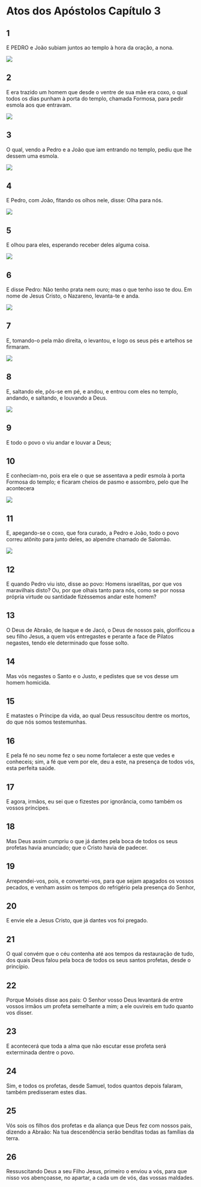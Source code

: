 # Atos dos Apóstolos Capítulo 3

## 1
E PEDRO e João subiam juntos ao templo à hora da oração, a nona.

![](../.img/At/03/1-0.jpg)

## 2
E era trazido um homem que desde o ventre de sua mãe era coxo, o qual todos os dias punham à porta do templo, chamada Formosa, para pedir esmola aos que entravam.

![](../.img/At/03/2-0.jpg)

## 3
O qual, vendo a Pedro e a João que iam entrando no templo, pediu que lhe dessem uma esmola.

![](../.img/At/03/3-0.jpg)

## 4
E Pedro, com João, fitando os olhos nele, disse: Olha para nós.

![](../.img/At/03/4-0.jpg)

## 5
E olhou para eles, esperando receber deles alguma coisa.

![](../.img/At/03/5-0.jpg)

## 6
E disse Pedro: Não tenho prata nem ouro; mas o que tenho isso te dou. Em nome de Jesus Cristo, o Nazareno, levanta-te e anda.

![](../.img/At/03/6-0.jpg)

## 7
E, tomando-o pela mão direita, o levantou, e logo os seus pés e artelhos se firmaram.

![](../.img/At/03/7-0.jpg)

## 8
E, saltando ele, pôs-se em pé, e andou, e entrou com eles no templo, andando, e saltando, e louvando a Deus.

![](../.img/At/03/8-0.jpg)

## 9
E todo o povo o viu andar e louvar a Deus;

## 10
E conheciam-no, pois era ele o que se assentava a pedir esmola à porta Formosa do templo; e ficaram cheios de pasmo e assombro, pelo que lhe acontecera

![](../.img/At/03/10-0.jpg)

## 11
E, apegando-se o coxo, que fora curado, a Pedro e João, todo o povo correu atônito para junto deles, ao alpendre chamado de Salomão.

![](../.img/At/03/11-0.jpg)

## 12
E quando Pedro viu isto, disse ao povo: Homens israelitas, por que vos maravilhais disto? Ou, por que olhais tanto para nós, como se por nossa própria virtude ou santidade fizéssemos andar este homem?

## 13
O Deus de Abraão, de Isaque e de Jacó, o Deus de nossos pais, glorificou a seu filho Jesus, a quem vós entregastes e perante a face de Pilatos negastes, tendo ele determinado que fosse solto.

## 14
Mas vós negastes o Santo e o Justo, e pedistes que se vos desse um homem homicida.

## 15
E matastes o Príncipe da vida, ao qual Deus ressuscitou dentre os mortos, do que nós somos testemunhas.

## 16
E pela fé no seu nome fez o seu nome fortalecer a este que vedes e conheceis; sim, a fé que vem por ele, deu a este, na presença de todos vós, esta perfeita saúde.

## 17
E agora, irmãos, eu sei que o fizestes por ignorância, como também os vossos príncipes.

## 18
Mas Deus assim cumpriu o que já dantes pela boca de todos os seus profetas havia anunciado; que o Cristo havia de padecer.

## 19
Arrependei-vos, pois, e convertei-vos, para que sejam apagados os vossos pecados, e venham assim os tempos do refrigério pela presença do Senhor,

## 20
E envie ele a Jesus Cristo, que já dantes vos foi pregado.

## 21
O qual convém que o céu contenha até aos tempos da restauração de tudo, dos quais Deus falou pela boca de todos os seus santos profetas, desde o princípio.

## 22
Porque Moisés disse aos pais: O Senhor vosso Deus levantará de entre vossos irmãos um profeta semelhante a mim; a ele ouvireis em tudo quanto vos disser.

## 23
E acontecerá que toda a alma que não escutar esse profeta será exterminada dentre o povo.

## 24
Sim, e todos os profetas, desde Samuel, todos quantos depois falaram, também predisseram estes dias.

## 25
Vós sois os filhos dos profetas e da aliança que Deus fez com nossos pais, dizendo a Abraão: Na tua descendência serão benditas todas as famílias da terra.

## 26
Ressuscitando Deus a seu Filho Jesus, primeiro o enviou a vós, para que nisso vos abençoasse, no apartar, a cada um de vós, das vossas maldades.

